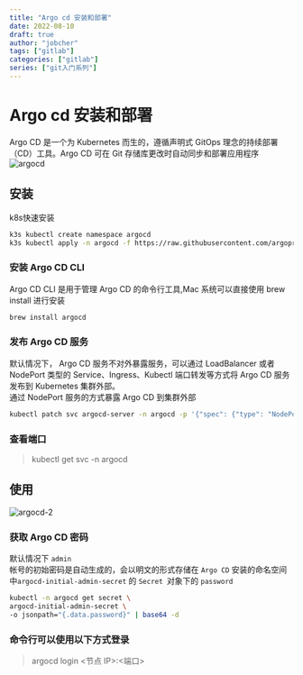 ```yaml
---
title: "Argo cd 安装和部署"
date: 2022-08-10
draft: true
author: "jobcher"
tags: ["gitlab"]
categories: ["gitlab"]
series: ["git入门系列"]
---
```

# Argo cd 安装和部署
Argo CD 是一个为 Kubernetes 而生的，遵循声明式 GitOps 理念的持续部署（CD）工具。Argo CD 可在 Git 存储库更改时自动同步和部署应用程序
![argocd](/images/argocd-1.png)
## 安装
k8s快速安装
```sh
k3s kubectl create namespace argocd
k3s kubectl apply -n argocd -f https://raw.githubusercontent.com/argoproj/argo-cd/stable/manifests/install.yaml
```
### 安装 Argo CD CLI
Argo CD CLI 是用于管理 Argo CD 的命令行工具,Mac 系统可以直接使用 brew install 进行安装  
```sh
brew install argocd
```

### 发布 Argo CD 服务
默认情况下， Argo CD 服务不对外暴露服务，可以通过 LoadBalancer 或者 NodePort 类型的 Service、Ingress、Kubectl 端口转发等方式将 Argo CD 服务发布到 Kubernetes 集群外部。  
通过 NodePort 服务的方式暴露 Argo CD 到集群外部  
```sh
kubectl patch svc argocd-server -n argocd -p '{"spec": {"type": "NodePort"}}'
```
### 查看端口
> kubectl get svc -n argocd 

## 使用
![argocd-2](/images/argocd_2.png)

### 获取 Argo CD 密码
默认情况下 `admin`  
 帐号的初始密码是自动生成的，会以明文的形式存储在 `Argo CD` 安装的命名空间中`argocd-initial-admin-secret` 的 `Secret `对象下的 `password`
```sh
kubectl -n argocd get secret \
argocd-initial-admin-secret \
-o jsonpath="{.data.password}" | base64 -d
```

### 命令行可以使用以下方式登录
> argocd login <节点 IP>:<端口>